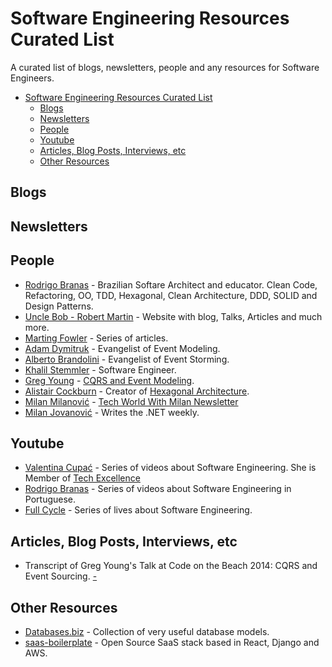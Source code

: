 # Software Engineering Resources Curated List

A curated list of blogs, newsletters, people and any resources for Software Engineers.

- [Software Engineering Resources Curated List](#software-engineering-resources-curated-list)
  - [Blogs](#blogs)
  - [Newsletters](#newsletters)
  - [People](#people)
  - [Youtube](#youtube)
  - [Articles, Blog Posts, Interviews, etc](#articles-blog-posts-interviews-etc)
  - [Other Resources](#other-resources)

## Blogs

## Newsletters

## People

- [Rodrigo Branas](https://www.branas.io/) - Brazilian Softare Architect and educator. Clean Code, Refactoring, OO, TDD, Hexagonal, Clean Architecture, DDD, SOLID and Design Patterns.
- [Uncle Bob - Robert Martin](http://cleancoder.com/products) - Website with blog, Talks, Articles and much more.
- [Marting Fowler](https://martinfowler.com/) - Series of articles.
- [Adam Dymitruk](https://eventmodeling.org/) - Evangelist of Event Modeling.
- [Alberto Brandolini](https://www.eventstorming.com/) - Evangelist of Event Storming.
- [Khalil Stemmler](https://khalilstemmler.com/) - Software Engineer.
- [Greg Young]() - [CQRS and Event Modeling](https://www.eventstore.com/blog/transcript-of-greg-youngs-talk-at-code-on-the-beach-2014-cqrs-and-event-sourcing).
- [Alistair Cockburn](https://alistair.cockburn.us/hexagonal-architecture/) - Creator of [Hexagonal Architecture](https://hexagonalarchitecture.org/).
- [Milan Milanović](https://milan.milanovic.org/) - [Tech World With Milan Newsletter](https://newsletter.techworld-with-milan.com/)
- [Milan Jovanović](https://www.milanjovanovic.tech/) - Writes the .NET weekly.

## Youtube

- [Valentina Cupać](https://www.youtube.com/@valentinacupac) - Series of videos about Software Engineering. She is Member of [Tech Excellence](https://www.youtube.com/@TechExcellence)
- [Rodrigo Branas](https://www.youtube.com/@RodrigoBranas) - Series of videos about Software Engineering in Portuguese.
- [Full Cycle](https://www.youtube.com/@FullCycle) - Series of lives about Software Engineering.

## Articles, Blog Posts, Interviews, etc

- Transcript of Greg Young's Talk at Code on the Beach 2014: CQRS and Event Sourcing. [-](https://www.eventstore.com/blog/transcript-of-greg-youngs-talk-at-code-on-the-beach-2014-cqrs-and-event-sourcing)

## Other Resources
- [Databases.biz](https://databases.biz/data-models/) - Collection of very useful database models.
- [saas-boilerplate](https://github.com/apptension/saas-boilerplate) - Open Source SaaS stack based in React, Django and AWS.